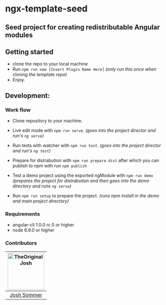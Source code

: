 # ngx-template-seed
## Seed project for creating redistributable Angular modules

## Getting started

* clone the repo to your local machine
* Run `npm run new [Insert Plugin Name Here]` _(only run this once when cloning the template repo)_
* Enjoy.

## Development:

### Work flow

* Clone repository to your machine.
* Live edit mode with `npm run serve`. _(goes into the project director and run's `ng serve`)_
* Run tests with watcher with `npm run test`. _(goes into the project director and run's `ng test`)_
* Prepare for distrabution with `npm run prepare.dist` after which you can publish to npm with run `npm publish`
* Test a demo project using the exported ngModule with `npm run demo`  _(prepares the project for distrabution and then goes into the demo directory and runs `ng serve`)_

* Run `npm run setup` to prepare the project. _(runs npm install in the demo and main project directory)_


### Requirements

* angular-cli 1.0.0 rc.0 or higher
* node 6.9.0 or higher

### Contributors

[<img alt="TheOriginalJosh" src="https://avatars.githubusercontent.com/u/1486275?v=3&s=117" width="117">](https://github.com/TheOriginalJosh) |
:---: |
[Josh Sommer](https://github.com/TheOriginalJosh) |
